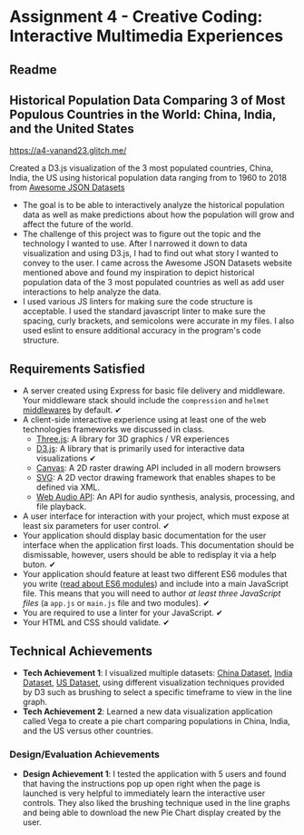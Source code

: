 Assignment 4 - Creative Coding: Interactive Multimedia Experiences
===

Readme 
---

## Historical Population Data Comparing 3 of Most Populous Countries in the World: China, India, and the United States

https://a4-vanand23.glitch.me/

Created a D3.js visualization of the 3 most populated countries, China, India, the US using historical population data ranging from to 1960 to 2018 from [Awesome JSON Datasets](https://github.com/jdorfman/Awesome-JSON-Datasets)

- The goal is to be able to interactively analyze the historical population data as well as make predictions about how the population will grow and affect the future of the world. 
- The challenge of this project was to figure out the topic and the technology I wanted to use. After I narrowed it down to data visualization and using D3.js, I had to find out what story I wanted to convey to the user. I came across the Awesome JSON Datasets website mentioned above and found my inspiration to depict historical population data of the 3 most populated countries as well as add user interactions to help analyze the data. 
- I used various JS linters for making sure the code structure is acceptable. I used the standard javascript linter to make sure the spacing, curly brackets, and semicolons were accurate in my files. I also used eslint to ensure additional accuracy in the program's code structure. 

Requirements Satisfied
---

- A server created using Express for basic file delivery and middleware. Your middleware stack should include the `compression` and `helmet` [middlewares]((https://expressjs.com/en/resources/middleware.html)) by default. ✔
- A client-side interactive experience using at least one of the web technologies frameworks we discussed in class.
  - [Three.js](https://threejs.org/): A library for 3D graphics / VR experiences
  - [D3.js](https://d3js.org): A library that is primarily used for interactive data visualizations ✔
  - [Canvas](https://developer.mozilla.org/en-US/docs/Web/API/Canvas_API): A 2D raster drawing API included in all modern browsers
  - [SVG](https://developer.mozilla.org/en-US/docs/Web/API/Canvas_API): A 2D vector drawing framework that enables shapes to be defined via XML.
  - [Web Audio API](https://developer.mozilla.org/en-US/docs/Web/API/Web_Audio_API): An API for audio synthesis, analysis, processing, and file playback.
- A user interface for interaction with your project, which must expose at least six parameters for user control. ✔
- Your application should display basic documentation for the user interface when the application first loads. This documentation should be dismissable, however, users should be able to redisplay it via a help buton. ✔
- Your application should feature at least two different ES6 modules that you write ([read about ES6 modules](https://www.sitepoint.com/understanding-es6-modules/)) and include into a main JavaScript file. This means that you will need to author *at least three JavaScript files* (a `app.js` or `main.js` file and two modules). ✔
- You are required to use a linter for your JavaScript. ✔
- Your HTML and CSS should validate. ✔

## Technical Achievements
- **Tech Achievement 1**: I visualized multiple datasets: [China Dataset](http://api.worldbank.org/countries/CHN/indicators/SP.POP.TOTL?per_page=5000&format=json), [India Dataset](http://api.worldbank.org/countries/IND/indicators/SP.POP.TOTL?per_page=5000&format=json), [US Dataset](http://api.worldbank.org/countries/USA/indicators/SP.POP.TOTL?per_page=5000&format=json), using different visualization techniques provided by D3 such as brushing to select a specific timeframe to view in the line graph. 
- **Tech Achievement 2**: Learned a new data visualization application called Vega to create a pie chart comparing populations in China, India, and the US versus other countries. 

### Design/Evaluation Achievements
- **Design Achievement 1**: I tested the application with 5 users and found that having the instructions pop up open right when the page is launched is very helpful to immediately learn the interactive user controls. They also liked the brushing technique used in the line graphs and being able to download the new Pie Chart display created by the user. 
